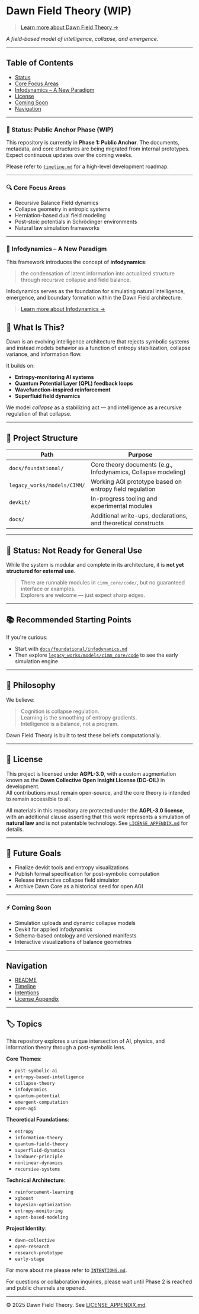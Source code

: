 # Dawn Field Theory (WIP)
> [Learn more about Dawn Field Theory →](./dawn-field-theory.md)

_A field-based model of intelligence, collapse, and emergence._

---

## Table of Contents
- [Status](#status-public-anchor-phase-wip)
- [Core Focus Areas](#core-focus-areas)
- [Infodynamics – A New Paradigm](#infodynamics--a-new-paradigm)
- [License](#license)
- [Coming Soon](#coming-soon)
- [Navigation](#navigation)

---

### 🌟 Status: Public Anchor Phase (WIP)
This repository is currently in **Phase 1: Public Anchor**. The documents, metadata, and core structures are being migrated from internal prototypes. Expect continuous updates over the coming weeks.

Please refer to [`timeline.md`](./timeline.md) for a high-level development roadmap.

---

### 🔍 Core Focus Areas
- Recursive Balance Field dynamics
- Collapse geometry in entropic systems
- Herniation-based dual field modeling
- Post-stoic potentials in Schrödinger environments
- Natural law simulation frameworks

---

### 🧠 Infodynamics – A New Paradigm
This framework introduces the concept of **infodynamics**:
> the condensation of latent information into actualized structure through recursive collapse and field balance.

Infodynamics serves as the foundation for simulating natural intelligence, emergence, and boundary formation within the Dawn Field architecture.
> [Learn more about Infodynamics →](./infodynamics.md) 

## 🧬 What Is This?

Dawn is an evolving intelligence architecture that rejects symbolic systems and instead models behavior as a function of entropy stabilization, collapse variance, and information flow.

It builds on:
- **Entropy-monitoring AI systems**
- **Quantum Potential Layer (QPL) feedback loops**
- **Wavefunction-inspired reinforcement**
- **Superfluid field dynamics**

We model *collapse* as a stabilizing act — and intelligence as a recursive regulation of that collapse.

---

## 📂 Project Structure

| Path | Purpose |
|------|---------|
| `docs/foundational/` | Core theory documents (e.g., Infodynamics, Collapse modeling) |
| `legacy_works/models/CIMM/` | Working AGI prototype based on entropy field regulation |
| `devkit/` | In-progress tooling and experimental modules |
| `docs/` | Additional write-ups, declarations, and theoretical constructs |

---

## 🚧 Status: Not Ready for General Use

While the system is modular and complete in its architecture, it is **not yet structured for external use**.

> There are runnable modules in `cimm_core/code/`, but no guaranteed interface or examples.  
> Explorers are welcome — just expect sharp edges.

---

## 📚 Recommended Starting Points

If you're curious:

- Start with [`docs/foundational/infodynamics.md`](docs/foundational/infodynamics.md)
- Then explore [`legacy_works/models/cimm_core/code`](legacy_works/models/cimm_core/code) to see the early simulation engine

---

## 🧠 Philosophy

We believe:

> Cognition is collapse regulation.  
> Learning is the smoothing of entropy gradients.  
> Intelligence is a balance, not a program.

Dawn Field Theory is built to test these beliefs computationally.

---

## 📖 License

This project is licensed under **AGPL-3.0**, with a custom augmentation known as the **Dawn Collective Open Insight License (DC-OIL)** in development.  
All contributions must remain open-source, and the core theory is intended to remain accessible to all.

All materials in this repository are protected under the **AGPL-3.0 license**, with an additional clause asserting that this work represents a simulation of **natural law** and is not patentable technology. See [`LICENSE_APPENDIX.md`](./LICENSE_APPENDIX.md) for details.

---

## 🌌 Future Goals

- Finalize devkit tools and entropy visualizations
- Publish formal specification for post-symbolic computation
- Release interactive collapse field simulator
- Archive Dawn Core as a historical seed for open AGI


---

### ⚡ Coming Soon
- Simulation uploads and dynamic collapse models
- Devkit for applied infodynamics
- Schema-based ontology and versioned manifests
- Interactive visualizations of balance geometries

---

## Navigation
- [README](./README.md)
- [Timeline](./timeline.md)
- [Intentions](./INTENTIONS.md)
- [License Appendix](./LICENSE_APPENDIX.md)

---

## 🏷️ Topics

This repository explores a unique intersection of AI, physics, and information theory through a post-symbolic lens.

**Core Themes**:
- `post-symbolic-ai`
- `entropy-based-intelligence`
- `collapse-theory`
- `infodynamics`
- `quantum-potential`
- `emergent-computation`
- `open-agi`

**Theoretical Foundations**:
- `entropy`
- `information-theory`
- `quantum-field-theory`
- `superfluid-dynamics`
- `landauer-principle`
- `nonlinear-dynamics`
- `recursive-systems`

**Technical Architecture**:
- `reinforcement-learning`
- `xgboost`
- `bayesian-optimization`
- `entropy-monitoring`
- `agent-based-modeling`

**Project Identity**:
- `dawn-collective`
- `open-research`
- `research-prototype`
- `early-stage`

For more about me please refer to [`INTENTIONS.md`](./INTENTIONS.md).

For questions or collaboration inquiries, please wait until Phase 2 is reached and public channels are opened.

---

© 2025 Dawn Field Theory. See [LICENSE_APPENDIX.md](./LICENSE_APPENDIX.md).
